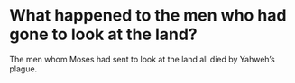 # What happened to the men who had gone to look at the land?

The men whom Moses had sent to look at the land all died by Yahweh’s plague.
